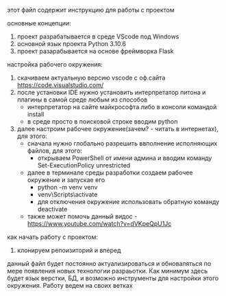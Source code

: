 этот файл содержит инструкцию для работы с проектом

основные концепции: 

1) проект разрабатывается в среде VScode под Windows
2) основной язык проекта Python 3.10.6
3) проект разарабывается на основе фреймворка Flask

настройка рабочего окружения:

1) cкачиваем актуальную версию vscode с оф.сайта https://code.visualstudio.com/
2) после установки IDE нужно установить интерпретатор питона и плагины в самой среде любым из способов
    - интерпретатор на сайте майкрософта либо в консоли командой install
    - в среде просто в поисковой строке вводим python 
3) далее настроим рабочее окружение(зачем? - читать в интернетах), для этого:
    - сначала нужно глобально разрешить ввполнение исполняющих файлов, для этого:
        - открываем PowerShell от имени админа и вводим команду Set-ExecutionPolicy unrestricted
    - далее в терминале среды разработки создаем рабочее окружение и запускае его 
      - python -m venv venv 
      - venv\Scripts\activate 
      - для отключения окружение использовать обратную команду deactivate
    - также может помочь данный видос - https://www.youtube.com/watch?v=dVKpeQpU1Jc


как начать работу с проектом:

1) клонируем репоизиторий и вперед

данный файл будет постоянно актуализироваться и обноваляться по мере появления
новых технологии разраьотки. Как минимум здесь будет язык верстки, БД, и возможно инструменты 
для настройки этого окружения. Работу ведем на своих ветках 
